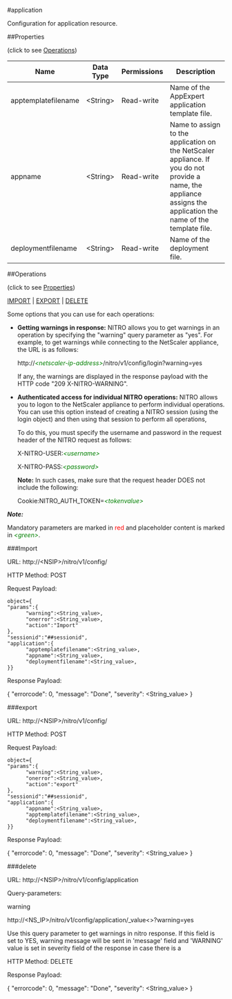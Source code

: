 #application

Configuration for application resource.


##Properties 
<span>(click to see [Operations](#operations))</span>


<table><thead><tr><th>Name</th><th> Data Type</th><th> Permissions</th><th>Description</th></tr></thead><tbody><tr><td>apptemplatefilename</td><td>&lt;String></td><td>Read-write</td><td>Name of the AppExpert application template file.</td><tr><tr><td>appname</td><td>&lt;String></td><td>Read-write</td><td>Name to assign to the application on the NetScaler appliance. If you do not provide a name, the appliance assigns the application the name of the template file.</td><tr><tr><td>deploymentfilename</td><td>&lt;String></td><td>Read-write</td><td>Name of the deployment file.</td><tr></tbody></table>
##Operations 
<span>(click to see [Properties](#properties))</span>


[IMPORT](#import) | [EXPORT](#export) | [DELETE](#delete)


Some options that you can use for each operations:
<ul><li><p><b>Getting warnings in response:</b> NITRO allows you to get warnings in an operation by specifying the "warning" query parameter as "yes". For example, to get warnings while connecting to the NetScaler appliance, the URL is as follows:</p><p>http://<span style="color:green;font-style:italic;">&lt;netscaler-ip-address&gt;</span>/nitro/v1/config/login?warning=yes</p><p>If any, the warnings are displayed in the response payload with the HTTP code "209 X-NITRO-WARNING".</p></li><li><p><b>Authenticated access for individual NITRO operations:</b> NITRO allows you to logon to the NetScaler appliance to perform individual operations. You can use this option instead of creating a NITRO session (using the login object) and then using that session to perform all operations,</p><p>To do this, you must specify the username and password in the request header of the NITRO request as follows:</p><p>X-NITRO-USER:<span style="color:green;font-style:italic;">&lt;username&gt;</span></p><p>X-NITRO-PASS:<span style="color:green;font-style:italic;">&lt;password&gt;</span></p><p><b>Note:</b> In such cases, make sure that the request header DOES not include the following:</p><p>Cookie:NITRO_AUTH_TOKEN=<span style="color:green;font-style:italic;">&lt;tokenvalue&gt;</span></p></li></ul>



***Note:*** 
Mandatory parameters are marked in <span style="color:#FF0000;">red</span> and placeholder content is marked in <span style="color:green;font-style:italic">&lt;green&gt;</span>.

###Import



URL: http://&lt;NSIP&gt;/nitro/v1/config/
HTTP Method: POST
Request Payload: ```object={"params":{      "warning":<String_value>,      "onerror":<String_value>,      "action":"Import"},"sessionid":"##sessionid","application":{      "apptemplatefilename":<String_value>,      "appname":<String_value>,      "deploymentfilename":<String_value>,}}```
Response Payload: 
{ "errorcode": 0, "message": "Done", "severity": <String_value> }


###export



URL: http://&lt;NSIP&gt;/nitro/v1/config/
HTTP Method: POST
Request Payload: ```object={"params":{      "warning":<String_value>,      "onerror":<String_value>,      "action":"export"},"sessionid":"##sessionid","application":{      "appname":<String_value>,      "apptemplatefilename":<String_value>,      "deploymentfilename":<String_value>,}}```
Response Payload: 
{ "errorcode": 0, "message": "Done", "severity": <String_value> }


###delete



URL: http://&lt;NSIP&gt;/nitro/v1/config/application
Query-parameters:
warning
http://&lt;NS_IP&gt;/nitro/v1/config/application/_value&lt;&gt;?warning=yes
Use this query parameter to get warnings in nitro response. If this field is set to YES, warning message will be sent in 'message' field and 'WARNING' value is set in severity field of the response in case there is a



HTTP Method: DELETE
Response Payload: 
{ "errorcode": 0, "message": "Done", "severity": <String_value> }



